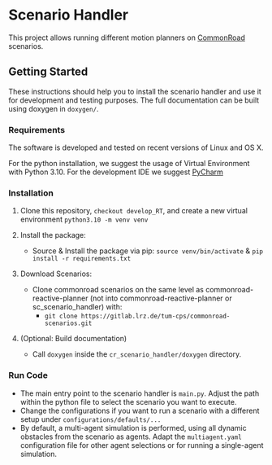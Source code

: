 # Scenario Handler
This project allows running different motion planners on 
[CommonRoad](https://commonroad.in.tum.de/) scenarios.

## Getting Started
These instructions should help you to install the scenario handler and use it for development and testing purposes.
The full documentation can be built using doxygen in `doxygen/`.

### Requirements
The software is  developed and tested on recent versions of Linux and OS X.

For the python installation, we suggest the usage of Virtual Environment with Python 3.10.
For the development IDE we suggest [PyCharm](http://www.jetbrains.com/pycharm/)

### Installation
1. Clone this repository, `checkout develop_RT`, and 
   create a new virtual environment `python3.10 -m venv venv`

2. Install the package:
    * Source & Install the package via pip: `source venv/bin/activate` & `pip install -r requirements.txt`

3. Download Scenarios:
    * Clone commonroad scenarios on the same level as commonroad-reactive-planner 
      (not into commonroad-reactive-planner or sc_scenario_handler) with: 
      * `git clone https://gitlab.lrz.de/tum-cps/commonroad-scenarios.git`

4. (Optional: Build documentation)
    * Call `doxygen` inside the `cr_scenario_handler/doxygen` directory.

### Run Code
* The main entry point to the scenario handler is `main.py`. Adjust the path within the python file to select the scenario you want to execute.
* Change the configurations if you want to run a scenario with a different setup under `configurations/defaults/...`
* By default, a multi-agent simulation is performed, using all dynamic obstacles from the scenario as agents. Adapt the `multiagent.yaml` configuration file for other agent selections or for running a single-agent simulation.
